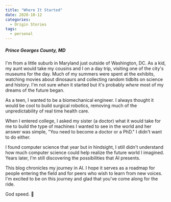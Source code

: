 ```yaml
---
title: "Where It Started"
date: 2020-10-12
categories:
  - Origin Stories
tags:
  - personal
---
```

##### Prince Georges County, MD

I'm from a little suburb in Maryland just outside of Washington, DC. As a kid, my aunt would take my cousins and I on a day trip, visiting one of the city's museums for the day. Much of my summers were spent at the exhibits, watching movies about dinosaurs and collecting random tidbits on science and history. I'm not sure *when* it started but it's probably *where* most of my dreams of the future began.

As a teen, I wanted to be a biomechanical engineer. I always thought it would be cool to build surgical robotics, removing much of the unpredictability of real time health care.

When I entered college, I asked my sister (a doctor) what it would take for me to build the type of machines I wanted to see in the world and her answer was simple, "You need to become a doctor or a PhD." I didn't want to do either.

I found computer science that year but in hindsight, I still didn't understand how much computer science could help realize the future world I imagined. Years later, I'm still discovering the possibilities that AI presents.

This blog chronicles my journey in AI. I hope it serves as a roadmap for people entering the field and for peers who wish to learn from new voices. I'm excited to be on this journey and glad that you've come along for the ride.

God speed. :robot:
